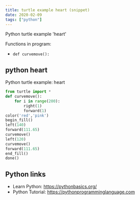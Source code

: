```yaml
---
title: turtle example heart (snippet)
date: 2020-02-09
tags: ["python"]
---
```

Python turtle example 'heart'

Functions in program: 
* `def curvemove():`

## python heart

Python turtle example: heart

```python
from turtle import *
def curvemove():
    for i in range(200):
        right(1)
        forward(1)
color('red','pink')        
begin_fill()
left(140)
forward(111.65)
curvemove()
left(120)
curvemove()
forward(111.65)
end_fill()
done()

```

## Python links

- Learn Python: https://pythonbasics.org/
- Python Tutorial: https://pythonprogramminglanguage.com
